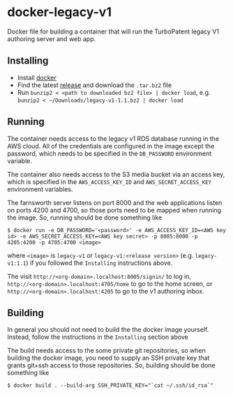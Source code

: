 # docker-legacy-v1

Docker file for building a container that will run the TurboPatent legacy V1
authoring server and web app.

## Installing

* Install [docker](https://docs.docker.com/)
* Find the latest [release](https://github.com/PatentNavigation/docker-legacy-v1/releases) and download the `.tar.bz2` file
* Run `bunzip2 < <path to downloaded bz2 file> | docker load`, e.g. `bunzip2 < ~/Downloads/legacy-v1-1.1.bz2 | docker load`

## Running

The container needs access to the legacy v1 RDS database running in the AWS
cloud. All of the credentials are configured in the image except the password,
which needs to be specified in the `DB_PASSWORD` environment variable.

The container also needs access to the S3 media bucket via an access key, which
is specified in the `AWS_ACCESS_KEY_ID` and `AWS_SECRET_ACCESS_KEY` environment
variables.

The farnsworth server listens on port 8000 and the web applications listen on
ports 4200 and 4700, so those ports need to be mapped when running the image.
So, running should be done something like

```
$ docker run -e DB_PASSWORD='<password>' -e AWS_ACCESS_KEY_ID=<AWS key id> -e AWS_SECRET_ACCESS_KEY=<AWS key secret> -p 8005:8000 -p 4205:4200 -p 4705:4700 <image>
```

where `<image>` is `legacy-v1` or `legacy-v1:<release version>` (e.g.
`legacy-v1:1.1`) if you followed the `Installing` instructions above.

The visit `http://<org-domain>.localhost:8005/signin/` to log in,
`http://<org-domain>.localhost:4705/home` to go to the home screen, or
`http://<org-domain>.localhost:4205` to go to the v1 authoring inbox.

## Building

In general you should not need to build the the docker image yourself. Instead,
follow the instructions in the `Installing` section above

The build needs access to the some private git repositories, so when building
the docker image, you need to supply an SSH private key that grants git+ssh
access to those repositories. So, building should be done something like

```
$ docker build . --build-arg SSH_PRIVATE_KEY="`cat ~/.ssh/id_rsa`"
```
